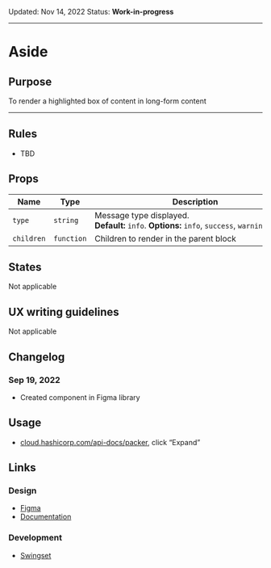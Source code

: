 Updated: Nov 14, 2022
Status: **Work-in-progress**

---

# Aside

## Purpose

To render a highlighted box of content in long-form content

---

## Rules

- TBD

## Props

| Name       | Type       | Description                                                                                      |
| ---------- | ---------- | ------------------------------------------------------------------------------------------------ |
| `type`     | `string`   | Message type displayed. **Default:** `info`. **Options:** `info`, `success`, `warning`, `danger` |
| `children` | `function` | Children to render in the parent block                                                           |

## States

Not applicable

## UX writing guidelines

Not applicable

## Changelog

### Sep 19, 2022

- Created component in Figma library

## Usage

- [cloud.hashicorp.com/api-docs/packer](https://cloud.hashicorp.com/api-docs/packer), click “Expand”

## Links

### Design

- [Figma](https://www.figma.com/file/7cYgDM618stjYUHDqAfRec/Components?node-id=3041%3A9437)
- [Documentation](https://hashicorp-wpl-documentation.vercel.app/components/aside)

### Development

- [Swingset](https://react-components.vercel.app/components/aside)
